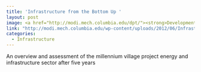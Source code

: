 ```yaml
---
title: 'Infrastructure from the Bottom Up '
layout: post
image: <a href="http://modi.mech.columbia.edu/dpt/"><strong>Development Planning Toolkit </strong> [url]</a>
link: "http://modi.mech.columbia.edu/wp-content/uploads/2012/06/Infrastructure_and_Energy_Report_WEB.pdf"
categories:
  - Infrastructure
---
```


 An overview and assessment of the millennium village project energy and infrastructure sector after five years
